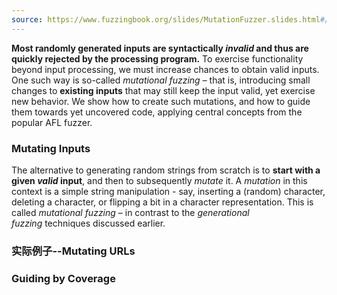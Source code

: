 ```yaml
---
source: https://www.fuzzingbook.org/slides/MutationFuzzer.slides.html#/3
---
```




**Most randomly generated inputs are syntactically _invalid_ and thus are quickly rejected by the processing program.** To exercise functionality beyond input processing, we must increase chances to obtain valid inputs. One such way is so-called _mutational fuzzing_ – that is, introducing small changes to **existing inputs** that may still keep the input valid, yet exercise new behavior. We show how to create such mutations, and how to guide them towards yet uncovered code, applying central concepts from the popular AFL fuzzer.


### Mutating Inputs

The alternative to generating random strings from scratch is to **start with a given _valid_ input**, and then to subsequently _mutate_ it. A _mutation_ in this context is a simple string manipulation - say, inserting a (random) character, deleting a character, or flipping a bit in a character representation. This is called _mutational fuzzing_ – in contrast to the _generational fuzzing_ techniques discussed earlier.



### 实际例子--Mutating URLs



### Guiding by Coverage